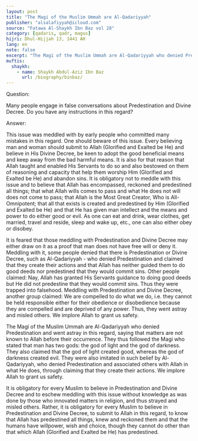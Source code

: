 ```yaml
---
layout: post
title: "The Magi of the Muslim Ummah are Al-Qadariyyah"
publisher: "alsalafiyyah@icloud.com"
source: "Fatawa Al-Shaykh Ibn Baz vol 28"
category: [qadaris, qadr, magus]
hijri: Dhul-Hijjah 13, 1441 AH
lang: en
note: false
excerpt: "The Magi of the Muslim Ummah are Al-Qadariyyah who denied Predestination and went astray in this regard, saying that matters are not known to Allah before their occurrence."
muftis:
  shaykh: 
    - name: Shaykh Abdul-Aziz Ibn Baz
      url: /biography/binbaz/
---
```


Question: 

Many people engage in false conversations about Predestination and Divine Decree. Do you have any instructions in this regard? 

Answer: 

This issue was meddled with by early people who committed many mistakes in this regard. One should beware of this issue. Every believing man and woman should submit to Allah (Glorified and Exalted be He) and believe in His Divine Decree, be keen to adopt the good beneficial means and keep away from the bad harmful means. It is also for that reason that Allah taught and enabled His Servants to do so and also bestowed on them of reasoning and capacity that help them worship Him (Glorified and Exalted be He) and abandon sins. It is obligatory not to meddle with this issue and to believe that Allah has encompassed, reckoned and predestined all things; that what Allah wills comes to pass and what He does not will does not come to pass; that Allah is the Most Great Creator, Who is All-Omnipotent; that all that exists is created and predestined by Him (Glorified and Exalted be He) and that He has given man intellect and the means and power to do either good or evil. As one can eat and drink, wear clothes, get married, travel and reside, sleep and wake up, etc., one can also either obey or disobey.

It is feared that those meddling with Predestination and Divine Decree may either draw on it as a proof that man does not have free will or deny it. Meddling with it, some people denied that there is Predestination or Divine Decree, such as Al-Qadariyyah - who denied Predestination and claimed that they create their actions and that Allah has neither guided them to do good deeds nor predestined that they would commit sins. Other people claimed: Nay, Allah has granted His Servants guidance to doing good deeds but He did not predestine that they would commit sins. Thus they were trapped into falsehood. Meddling with Predestination and Divine Decree, another group claimed: We are compelled to do what we do, i.e. they cannot be held responsible either for their obedience or disobedience because they are compelled and are deprived of any power. Thus, they went astray and misled others. We implore Allah to grant us safety.

The Magi of the Muslim Ummah are Al-Qadariyyah who denied Predestination and went astray in this regard, saying that matters are not known to Allah before their occurrence. They thus followed the Magi who stated that man has two gods: the god of light and the god of darkness. They also claimed that the god of light created good, whereas the god of darkness created evil. They were also imitated in such belief by Al-Qadariyyah, who denied Predestination and associated others with Allah in what He does, through claiming that they create their actions. We implore Allah to grant us safety.

It is obligatory for every Muslim to believe in Predestination and Divine Decree and to eschew meddling with this issue without knowledge as was done by those who innovated matters in religion, and thus strayed and misled others. Rather, it is obligatory for every Muslim to believe in Predestination and Divine Decree, to submit to Allah in this regard, to know that Allah has predestined all things, knew and reckoned them and that the humans have willpower, wish and choice, though they cannot do other than that which Allah (Glorified and Exalted be He) has predestined.
